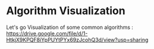 # Algorithm Visualization
Let's go
Visualization of some common algorithms : 
https://drive.google.com/file/d/1-HtkjX9KPQF8iYpPUYtPYx69zJcohQ3d/view?usp=sharing
